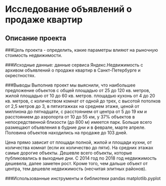 # Исследование объявлений о продаже квартир
## Описание проекта
###Цель проекта - определить, какие параметры влияют на рыночную стоимость недвижимости.

###Исходные данные: данные сервиса Яндекс.Недвижимость с архивом объявлений о продаже квартир в Санкт-Петербурге и окрестностях.

###Выводы
Выполнив проект мы выяснили, что наибольшее предложение объектов с общей площадью от 25 до 120 кв. метров, жилой площадью от 10 до 60 кв. метров. площадью кухонь от 4 до 20 кв. метров, с количеством комнат от одной до трех, с высотой потолков от 2,5 метров до 3, в пятиэтажках на среднем этаже, ценой от миллиона до пятнадцати, с расстоянием от центра от 5 до 19 км и расстоянием до аэропорта от 10 до 55 км, у 37% объектов в непосредственной близости (до 800 м) имеется парк. Больше всего размещают объявления в будние дни и в феврале, марте апреле. Половина объектов находились на продаже до 103 дней.

Цена прямо зависит от площади полной, жилой и площади кухни, от количества комнат (если их количество до пяти). На средних этажах самые дорогие объекты. Дешевле всего объекты, которые публиковались в выходные дни. С 2014 год по 2018 год недвижимость дешевела, далее заметен рост. Кроме того, чем дальше объект от центра, тем дешевле недвижимость (несчитая элитных районов).


###Использованные инструменты и библиотеки
pandas
matplotlib.pyplot

